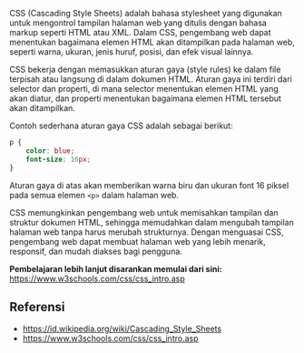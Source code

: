 CSS (Cascading Style Sheets) adalah bahasa stylesheet yang digunakan untuk mengontrol tampilan halaman web yang ditulis dengan bahasa markup seperti HTML atau XML. Dalam CSS, pengembang web dapat menentukan bagaimana elemen HTML akan ditampilkan pada halaman web, seperti warna, ukuran, jenis huruf, posisi, dan efek visual lainnya.

CSS bekerja dengan memasukkan aturan gaya (style rules) ke dalam file terpisah atau langsung di dalam dokumen HTML. Aturan gaya ini terdiri dari selector dan properti, di mana selector menentukan elemen HTML yang akan diatur, dan properti menentukan bagaimana elemen HTML tersebut akan ditampilkan.

Contoh sederhana aturan gaya CSS adalah sebagai berikut:
```css
p {
	color: blue;
	font-size: 16px;
}
```

Aturan gaya di atas akan memberikan warna biru dan ukuran font 16 piksel pada semua elemen `<p>` dalam halaman web.

CSS memungkinkan pengembang web untuk memisahkan tampilan dan struktur dokumen HTML, sehingga memudahkan dalam mengubah tampilan halaman web tanpa harus merubah strukturnya. Dengan menguasai CSS, pengembang web dapat membuat halaman web yang lebih menarik, responsif, dan mudah diakses bagi pengguna.


**Pembelajaran lebih lanjut disarankan memulai dari sini:**
https://www.w3schools.com/css/css_intro.asp

## Referensi
- https://id.wikipedia.org/wiki/Cascading_Style_Sheets
- https://www.w3schools.com/css/css_intro.asp
